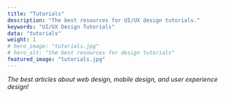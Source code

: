 ```yaml
---
title: "Tutorials"
description: "The best resources for UI/UX design tutorials."
keywords: "UI/UX Design Tutorials"
data: "tutorials"
weight: 1
# hero_image: "tutorials.jpg"
# hero_alt: "the best resources for design tutorials"
featured_image: "tutorials.jpg"
---
```


_The best articles about web design, mobile design, and user experience design!_